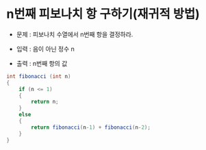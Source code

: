 # n번째 피보나치 항 구하기(재귀적 방법)

* 문제 : 피보나치 수열에서 n번째 항을 결정하라.

* 입력 : 음이 아닌 정수 n

* 출력 : n번째 항의 값

```java
int fibonacci (int n) 
{
    if (n <= 1)
    {
        return n;
    }
    else
    {
        return fibonacci(n-1) + fibonacci(n-2);
    }
}
```
